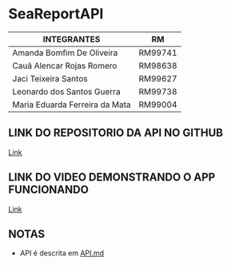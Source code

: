 # SeaReportAPI

| INTEGRANTES                    | RM      |
| ------------------------------ | ------- |
| Amanda Bomfim De Oliveira      | RM99741 |
| Cauã Alencar Rojas Romero      | RM98638 |
| Jaci Teixeira Santos           | RM99627 |
| Leonardo dos Santos Guerra     | RM99738 |
| Maria Eduarda Ferreira da Mata | RM99004 |

## LINK DO REPOSITORIO DA API NO GITHUB

[Link](https://github.com/jaciteixeira/SeaReport)

## LINK DO VIDEO DEMONSTRANDO O APP FUNCIONANDO

[Link](https://youtu.be/L8wURethKGY?si=PcSNFsmz5smTcPPz)

## NOTAS

-   API é descrita em [API.md](https://github.com/open-group-fiap/SeaReport-mobile/blob/main/API.md)
